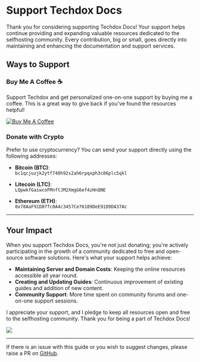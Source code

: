 # Support Techdox Docs

Thank you for considering supporting Techdox Docs! Your support helps continue providing and expanding valuable resources dedicated to the selfhosting community. Every contribution, big or small, goes directly into maintaining and enhancing the documentation and support services.

## Ways to Support

### Buy Me A Coffee ☕

Support Techdox and get personalized one-on-one support by buying me a coffee. This is a great way to give back if you've found the resources helpful!

[![Buy Me A Coffee](https://www.buymeacoffee.com/assets/img/custom_images/orange_img.png)](http://buymeacoffee.com/techdox)

### Donate with Crypto

Prefer to use cryptocurrency? You can send your support directly using the following addresses:

- **Bitcoin (BTC)**:  
  `bc1qcjuzjk2ytf740h92s2ah6rpqxph3c86plc5qkl`

- **Litecoin (LTC)**:  
  `LQpwkfGaiwcoFMnftJM2XmgG6ef4zHnQNE`

- **Ethereum (ETH)**:  
  `0x78AaF91D07fc0A4c3457Ce76189DeE91D9DA37Ac`

---

## Your Impact

When you support Techdox Docs, you're not just donating; you're actively participating in the growth of a community dedicated to free and open-source software solutions. Here's what your support helps achieve:

- **Maintaining Server and Domain Costs**: Keeping the online resources accessible all year round.
- **Creating and Updating Guides**: Continuous improvement of existing guides and addition of new content.
- **Community Support**: More time spent on community forums and one-on-one support sessions.

I appreciate your support, and I pledge to keep all resources open and free to the selfhosting community. Thank you for being a part of Techdox Docs!

<a href="https://www.buymeacoffee.com/techdox"><img src="https://img.buymeacoffee.com/button-api/?text=Buy me a cup of tea&emoji=🍵&slug=techdox&button_colour=FFDD00&font_colour=000000&font_family=Cookie&outline_colour=000000&coffee_colour=ffffff" /></a>


---

If there is an issue with this guide or you wish to suggest changes, please raise a PR on [GitHub](https://github.com/Techdox/techdox-docs).
